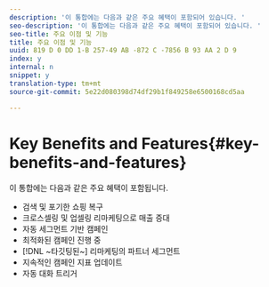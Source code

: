 ```yaml
---
description: '이 통합에는 다음과 같은 주요 혜택이 포함되어 있습니다. '
seo-description: '이 통합에는 다음과 같은 주요 혜택이 포함되어 있습니다. '
seo-title: 주요 이점 및 기능
title: 주요 이점 및 기능
uuid: 819 D 0 DD 1-B 257-49 AB -872 C -7856 B 93 AA 2 D 9
index: y
internal: n
snippet: y
translation-type: tm+mt
source-git-commit: 5e22d080398d74df29b1f849258e6500168cd5aa

---
```



# Key Benefits and Features{#key-benefits-and-features}

이 통합에는 다음과 같은 주요 혜택이 포함됩니다.

* 검색 및 포기한 쇼핑 복구
* 크로스셀링 및 업셀링 리마케팅으로 매출 증대
* 자동 세그먼트 기반 캠페인
* 최적화된 캠페인 진행 중
* [!DNL ~타깃팅된~] 리마케팅의 파트너 세그먼트
* 지속적인 캠페인 지표 업데이트
* 자동 대화 트리거

